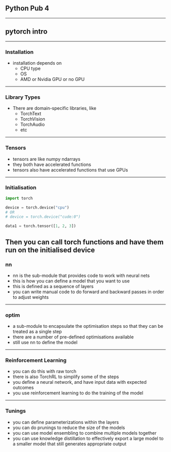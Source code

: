 ## Python Pub 4

---
## pytorch intro

---
### Installation
- installation depends on
	- CPU type
	- OS
	- AMD or Nvidia GPU or no GPU
---
### Library Types
- There are domain-specific libraries, like
	- TorchText
	- TorchVision
	- TorchAudio
	- etc
---
### Tensors
- tensors are like numpy ndarrays
- they both have accelerated functions
- tensors also have accelerated functions that use GPUs
---
### Initialisation
```python
import torch

device = torch.device("cpu")
# OR
# device = torch.device("cude:0")

data1 = torch.tensor([1, 2, 3])
```
Then you can call torch functions and have them run on the initialised device
---
### nn
- nn is the sub-module that provides code to work with neural nets
- this is how you can define a model that you want to use
- this is defined as a sequence of layers
- you can write manual code to do forward and backward passes in order to adjust weights
---
### optim
- a sub-module to encapsulate the optimisation steps so that they can be treated as a single step
- there are a number of pre-defined optimisations available
- still use nn to define the model
---
### Reinforcement Learning
- you can do this with raw torch
- there is also TorchRL to simplify some of the steps
- you define a neural network, and have input data with expected outcomes
- you use reinforcement learning to do the training of the model
---
### Tunings
- you can define parameterizations within the layers
- you can do prunings to reduce the size of the models
- you can use model ensembling to combine multiple models together
- you can use knowledge distillation to effectively export a large model to a smaller model that still generates appropriate output